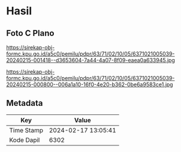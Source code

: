 # Hasil

## Foto C Plano

https://sirekap-obj-formc.kpu.go.id/a5c0/pemilu/pdpr/63/71/02/10/05/6371021005039-20240215-001418--d3653604-7a44-4a07-8f09-eaea0a633945.jpg

https://sirekap-obj-formc.kpu.go.id/a5c0/pemilu/pdpr/63/71/02/10/05/6371021005039-20240215-000800--006a1a10-16f0-4e20-b362-0be6a9583ce1.jpg


## Metadata

| Key        | Value               |
| ---------- | ------------------- |
| Time Stamp | 2024-02-17 13:05:41 |
| Kode Dapil | 6302                |



